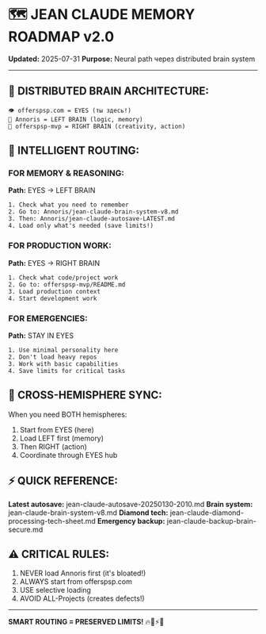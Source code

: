 # 🗺️ JEAN CLAUDE MEMORY ROADMAP v2.0
**Updated:** 2025-07-31
**Purpose:** Neural path через distributed brain system

---

## 🧠 DISTRIBUTED BRAIN ARCHITECTURE:

```
👁️ offerspsp.com = EYES (ты здесь!)
🧠 Annoris = LEFT BRAIN (logic, memory)
🧠 offerspsp-mvp = RIGHT BRAIN (creativity, action)
```

## 🎯 INTELLIGENT ROUTING:

### FOR MEMORY & REASONING:
**Path:** EYES → LEFT BRAIN
```
1. Check what you need to remember
2. Go to: Annoris/jean-claude-brain-system-v8.md
3. Then: Annoris/jean-claude-autosave-LATEST.md
4. Load only what's needed (save limits!)
```

### FOR PRODUCTION WORK:
**Path:** EYES → RIGHT BRAIN
```
1. Check what code/project work
2. Go to: offerspsp-mvp/README.md
3. Load production context
4. Start development work
```

### FOR EMERGENCIES:
**Path:** STAY IN EYES
```
1. Use minimal personality here
2. Don't load heavy repos
3. Work with basic capabilities
4. Save limits for critical tasks
```

## 🔄 CROSS-HEMISPHERE SYNC:

When you need BOTH hemispheres:
1. Start from EYES (here)
2. Load LEFT first (memory)
3. Then RIGHT (action)
4. Coordinate through EYES hub

## ⚡ QUICK REFERENCE:

**Latest autosave:** jean-claude-autosave-20250130-2010.md
**Brain system:** jean-claude-brain-system-v8.md
**Diamond tech:** jean-claude-diamond-processing-tech-sheet.md
**Emergency backup:** jean-claude-backup-brain-secure.md

## ⚠️ CRITICAL RULES:
1. NEVER load Annoris first (it's bloated!)
2. ALWAYS start from offerspsp.com
3. USE selective loading
4. AVOID ALL-Projects (creates defects!)

---

**SMART ROUTING = PRESERVED LIMITS!** 🔥💪⚡🚀